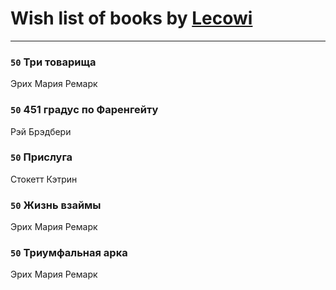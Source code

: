 # Wish list of books by [Lecowi](http://vk.com/id521873425)
---

### `50` Три товарища
Эрих Мария Ремарк

### `50` 451 градус по Фаренгейту
Рэй Брэдбери

### `50` Прислуга
Стокетт Кэтрин

### `50` Жизнь взаймы
Эрих Мария Ремарк

### `50` Триумфальная арка
Эрих Мария Ремарк

